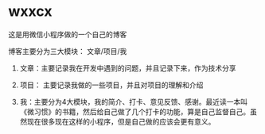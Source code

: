 # wxxcx
这是用微信小程序做的一个自己的博客

博客主要分为三大模块： 文章/项目/我

1. 文章：主要记录我在开发中遇到的问题，并且记录下来，作为技术分享

2. 项目： 主要记录我做的一些项目，并且对项目的理解和介绍

3. 我：主要分为4大模块，我的简介、打卡、意见反馈、感谢。最近读一本叫《微习惯》的书籍，然后给自己做了几个打卡的功能，算是自己监督自己。虽然现在很多现在这样的小程序，但是自己做的应该会更有意义。


